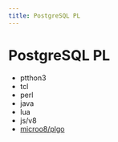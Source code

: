 ```yaml
---
title: PostgreSQL PL
---
```


# PostgreSQL PL

- ptthon3
- tcl
- perl
- java
- lua
- js/v8
- [microo8/plgo](https://gitlab.com/microo8/plgo)


